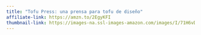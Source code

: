 ```yaml
---
title: "Tofu Press: una prensa para tofu de diseño"
affiliate-link: https://amzn.to/2EgyKFI
thumbnail-link: https://images-na.ssl-images-amazon.com/images/I/71H6vDMid7L._SX425_.jpg
---
```

